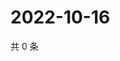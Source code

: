 # 2022-10-16

共 0 条

<!-- BEGIN WEIBO -->
<!-- 最后更新时间 Sun Oct 16 2022 22:18:58 GMT+0800 (China Standard Time) -->

<!-- END WEIBO -->
